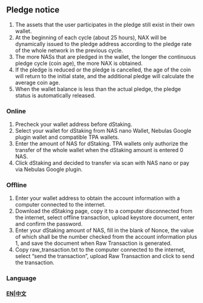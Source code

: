 ## Pledge notice
1. The assets that the user participates in the pledge still exist in their own wallet.
2. At the beginning of each cycle (about 25 hours), NAX will be dynamically issued to the pledge address according to the pledge rate of the whole network in the previous cycle.
3. The more NASs that are pledged in the wallet, the longer the continuous pledge cycle (coin age), the more NAX is obtained.
4. If the pledge is reduced or the pledge is cancelled, the age of the coin will return to the initial state, and the additional pledge will calculate the average coin age.
5. When the wallet balance is less than the actual pledge, the pledge status is automatically released.

### Online
1. Precheck your wallet address before dStaking.
2. Select your wallet for dStaking from NAS nano Wallet, Nebulas Google plugin wallet and compatible TPA wallets.
3. Enter the amount of NAS for dStaking. TPA wallets only authorize the transfer of the whole wallet when the dStaking amount is entered 0 NAS.
4. Click dStaking and decided to transfer via scan with NAS nano or pay via Nebulas Google plugin.


### Offline
1. Enter your wallet address to obtain the account information with a computer connected to the internet.
2. Download the dStaking page, copy it to a computer disconnected from the internet, select offline transaction, upload keystore document, enter and confirm the password.
3. Enter your dStaking amount of NAS, fill in the blank of Nonce, the value of which shall be the number checked from the account information plus 1, and save the document when Raw Transaction is generated. 
4. Copy raw_transaction.txt to the computer connected to the internet, select “send the transaction”, upload Raw Transaction and click to send the transaction.

### Language
#### [EN](README.md)|[中文](README.zh.md)

